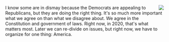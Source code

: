 <img src="http://scripting.com/images/2019/09/09/gru.png" border="0" align="right">I know some are in dismay because the Democrats are appealing to Republicans, but they are doing the right thing. It's so much more important what we agree on than what we disagree about. We agree in the Constitution and government of laws. Right now, in 2020, that's what matters most. Later we can re-divide on issues, but right now, we have to organize for one thing: America.
